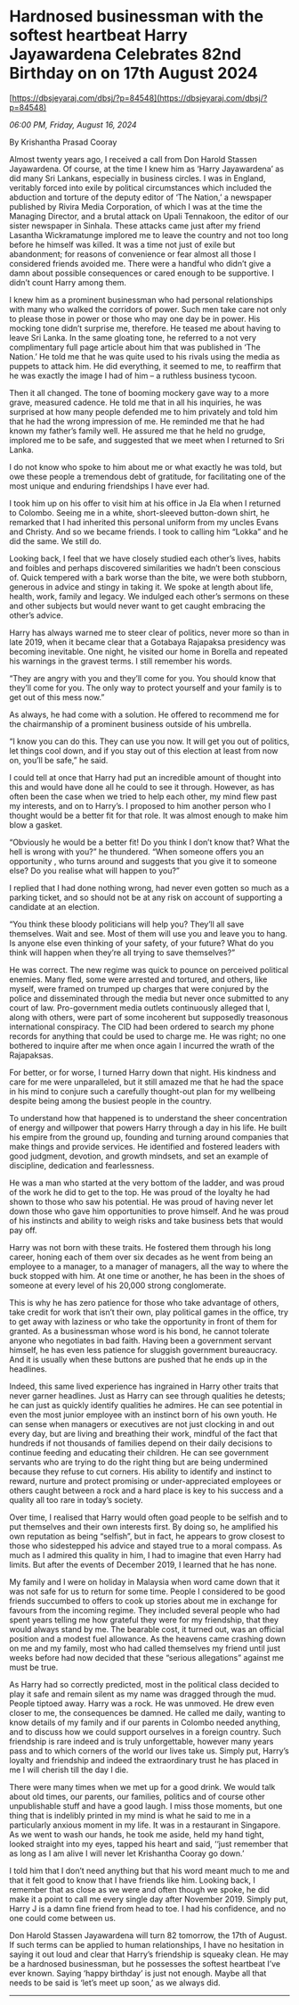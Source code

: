 # Hardnosed businessman with the softest heartbeat  Harry Jayawardena Celebrates  82nd Birthday on  on 17th August 2024

[https://dbsjeyaraj.com/dbsj/?p=84548](https://dbsjeyaraj.com/dbsj/?p=84548)

*06:00 PM, Friday, August 16, 2024*

By Krishantha Prasad Cooray

Almost twenty years ago, I received a call from Don Harold Stassen Jayawardena. Of course, at the time I knew him as ‘Harry Jayawardena’ as did many Sri Lankans, especially in business circles. I was in England, veritably forced into exile by political circumstances which included the abduction and torture of the deputy editor of ‘The Nation,’ a newspaper published by Rivira Media Corporation, of which I was at the time the Managing Director, and a brutal attack on Upali Tennakoon, the editor of our sister newspaper in Sinhala. These attacks came just after my friend Lasantha Wickramatunge implored me to leave the country and not too long before he himself was killed. It was a time not just of exile but abandonment; for reasons of convenience or fear almost all those I considered friends avoided me. There were a handful who didn’t give a damn about possible consequences or cared enough to be supportive. I didn’t count Harry among them.

I knew him as a prominent businessman who had personal relationships with many who walked the corridors of power. Such men take care not only to please those in power or those who may one day be in power. His mocking tone didn’t surprise me, therefore. He teased me about having to leave Sri Lanka. In the same gloating tone, he referred to a not very complimentary full page article about him that was published in ‘The Nation.’ He told me that he was quite used to his rivals using the media as puppets to attack him. He did everything, it seemed to me, to reaffirm that he was exactly the image I had of him – a ruthless business tycoon.

Then it all changed. The tone of booming mockery gave way to a more grave, measured cadence. He told me that in all his inquiries, he was surprised at how many people defended me to him privately and told him that he had the wrong impression of me. He reminded me that he had known my father’s family well. He assured me that he held no grudge, implored me to be safe, and suggested that we meet when I returned to Sri Lanka.

I do not know who spoke to him about me or what exactly he was told, but owe these people a tremendous debt of gratitude, for facilitating one of the most unique and enduring friendships I have ever had.

I took him up on his offer to visit him at his office in Ja Ela when I returned to Colombo. Seeing me in a white, short-sleeved button-down shirt, he remarked that I had inherited this personal uniform from my uncles Evans and Christy. And so we became friends. I took to calling him “Lokka” and he did the same. We still do.

Looking back, I feel that we have closely studied each other’s lives, habits and foibles and perhaps discovered similarities we hadn’t been conscious of.  Quick tempered with a bark worse than the bite, we were both stubborn, generous in advice and stingy in taking it. We spoke at length about life, health, work, family and legacy. We indulged each other’s sermons on these and other subjects but would never want to get caught embracing the other’s advice.

Harry has always warned me to steer clear of politics, never more so than in late 2019, when it became clear that a Gotabaya Rajapaksa presidency was becoming inevitable. One night, he visited our home in Borella and repeated his warnings in the gravest terms. I still remember his words.

“They are angry with you and they’ll come for you. You should know that they’ll come for you. The only way to protect yourself and your family is to get out of this mess now.”

As always, he had come with a solution. He offered to recommend me for the chairmanship of a prominent business outside of his umbrella.

“I know you can do this. They can use you now. It will get you out of politics, let things cool down, and if you stay out of this election at least from now on, you’ll be safe,” he said.

I could tell at once that Harry had put an incredible amount of thought into this and would have done all he could to see it through.  However, as has often been the case when we tried to help each other, my mind flew past my interests, and on to Harry’s. I proposed to him another person who I thought would be a better fit for that role. It was almost enough to make him blow a gasket.

“Obviously he would be a better fit! Do you think I don’t know that? What the hell is wrong with you?” he thundered. “When someone offers you an opportunity , who turns around and suggests that you give it to someone else? Do you realise what will happen to you?”

I replied that I had done nothing wrong, had never even gotten so much as a parking ticket, and so should not be at any risk on account of supporting a candidate at an election.

“You think these bloody politicians will help you? They’ll all save themselves. Wait and see. Most of them will use you and leave you to hang. Is anyone else even thinking of your safety, of your future? What do you think will happen when they’re all trying to save themselves?”

He was correct. The new regime was quick to pounce on perceived political enemies. Many fled, some were arrested and tortured, and others, like myself, were framed on trumped up charges that were conjured by the police and disseminated through the media but never once submitted to any court of law. Pro-government media outlets continuously alleged that I, along with others, were part of some incoherent but supposedly treasonous international conspiracy. The CID had been ordered to search my phone records for anything that could be used to charge me. He was right; no one bothered to inquire after me when once again I incurred the wrath of the Rajapaksas.

For better, or for worse, I turned Harry down that night. His kindness and care for me were unparalleled, but it still amazed me that he had the space in his mind to conjure such a carefully thought-out plan for my wellbeing despite being among the busiest people in the country.

To understand how that happened is to understand the sheer concentration of energy and willpower that powers Harry through a day in his life. He built his empire from the ground up, founding and turning around companies that make things and provide services. He identified and fostered leaders with good judgment, devotion, and growth mindsets, and set an example of discipline, dedication and fearlessness.

He was a man who started at the very bottom of the ladder, and was proud of the work he did to get to the top. He was proud of the loyalty he had shown to those who saw his potential. He was proud of having never let down those who gave him opportunities to prove himself. And he was proud of his instincts and ability to weigh risks and take business bets that would pay off.

Harry was not born with these traits. He fostered them through his long career, honing each of them over six decades as he went from being an employee to a manager, to a manager of managers, all the way to where the buck stopped with him. At one time or another, he has been in the shoes of someone at every level of his 20,000 strong conglomerate.

This is why he has zero patience for those who take advantage of others, take credit for work that isn’t their own, play political games in the office, try to get away with laziness or who take the opportunity in front of them for granted. As a businessman whose word is his bond, he cannot tolerate anyone who negotiates in bad faith. Having been a government servant himself, he has even less patience for sluggish government bureaucracy. And it is usually when these buttons are pushed that he ends up in the headlines.

Indeed, this same lived experience has ingrained in Harry other traits that never garner headlines. Just as Harry can see through qualities he detests; he can just as quickly identify qualities he admires. He can see potential in even the most junior employee with an instinct born of his own youth. He can sense when managers or executives are not just clocking in and out every day, but are living and breathing their work, mindful of the fact that hundreds if not thousands of families depend on their daily decisions to continue feeding and educating their children. He can see government servants who are trying to do the right thing but are being undermined because they refuse to cut corners. His ability to identify and instinct to reward, nurture and protect promising or under-appreciated employees or others caught between a rock and a hard place is key to his success and a quality all too rare in today’s society.

Over time, I realised that Harry would often goad people to be selfish and to put themselves and their own interests first. By doing so, he amplified his own reputation as being “selfish”, but in fact, he appears to grow closest to those who sidestepped his advice and stayed true to a moral compass. As much as I admired this quality in him, I had to imagine that even Harry had limits. But after the events of December 2019, I learned that he has none.

My family and I were on holiday in Malaysia when word came down that it was not safe for us to return for some time. People I considered to be good friends succumbed to offers to cook up stories about me in exchange for favours from the incoming regime. They included several people who had spent years telling me how grateful they were for my friendship, that they would always stand by me. The bearable cost, it turned out, was an official position and a modest fuel allowance. As the heavens came crashing down on me and my family, most who had called themselves my friend until just weeks before had now decided that these “serious allegations” against me must be true.

As Harry had so correctly predicted, most in the political class decided to play it safe and remain silent as my name was dragged through the mud.  People tiptoed away. Harry was a rock. He was unmoved. He drew even closer to me, the consequences be damned. He called me daily, wanting to know details of my family and if our parents in Colombo needed anything, and to discuss how we could support ourselves in a foreign country. Such friendship is rare indeed and is truly unforgettable, however many years pass and to which corners of the world our lives take us. Simply put, Harry’s loyalty and friendship and indeed the extraordinary trust he has placed in me I will cherish till the day I die.

There were many times when we met up for a good drink. We would talk about old times, our parents, our families, politics and of course other unpublishable stuff and have a good laugh. I miss those moments, but one thing that is indelibly printed in my mind is what he said to me in a particularly anxious moment in my life. It was in a restaurant in Singapore. As we went to wash our hands, he took me aside, held my hand tight, looked straight into my eyes, tapped his heart  and said, ‘‘just remember that as long as I am alive I will never let Krishantha Cooray go down.’

I told him that I don’t need anything but that his word meant much to me and that it felt good to know that I have friends like him. Looking back, I remember that as close as we were and often though we spoke, he did make it a point to call me every single day after November 2019. Simply put, Harry J is a damn fine friend from head to toe. I had his confidence, and no one could come between us.

Don Harold Stassen Jayawardena will turn 82 tomorrow, the 17th of August. If such terms can be applied to human relationships, I have no hesitation in saying it out loud and clear that Harry’s friendship is squeaky clean. He may be a hardnosed businessman, but he possesses the softest heartbeat I’ve ever known. Saying ‘happy birthday’ is just not enough.  Maybe all that needs to be said is ‘let’s meet up soon,’ as we always did.

*******************************************************

